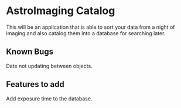 # AstroImaging Catalog

This will be an application that is able to sort your data from a night of imaging and also catalog them into a database for searching later.

## Known Bugs

Date not updating between objects.

## Features to add

Add exposure time to the database.
